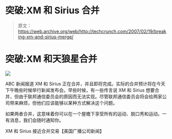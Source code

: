 # 突破:XM 和 Sirius 合并

> 原文：<https://web.archive.org/web/http://techcrunch.com/2007/02/19/breaking-xm-and-sirius-merge/>

# 突破:XM 和天狼星合并

![](img/95379361bfe8ceb65b1093fcb1fe2126.png)

ABC 新闻报道 XM 和 Sirius 正在合并，并且即将完成。实际的合并预计将在今天下午晚些时候举行新闻发布会。早些时候，有一些传言说 XM 和 Sirius 想要合并，但由于联邦通信委员会的原因而无法实现。尽管联邦通信委员会将会给两家公司带来麻烦，但他们应该能够以某种方式解决这个问题。

如果两者合并，这意味着你可以在一个屋檐下享受所有的运动、脱口秀和运动。一有消息，我们会随时通知你。

XM 和 Sirius 接近合并交易【美国广播公司新闻】